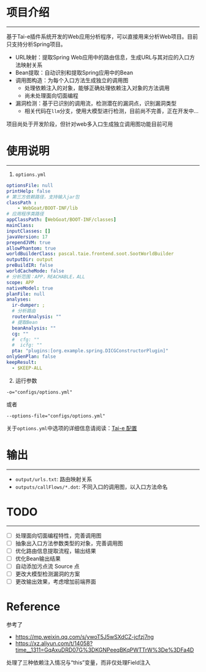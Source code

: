 # 项目介绍
___
基于Tai-e插件系统开发的Web应用分析程序，可以直接用来分析Web项目。目前只支持分析Spring项目。
- URL映射：提取Spring Web应用中的路由信息，生成URL与其对应的入口方法映射关系
- Bean提取：自动识别和提取Spring应用中的Bean
- 调用图构造：为每个入口方法生成独立的调用图
   - 处理依赖注入的对象，能够正确处理依赖注入对象的方法调用
   - 尚未处理面向切面编程
- 漏洞检测：基于已识别的调用流，检测潜在的漏洞点，识别漏洞类型
  - 相关代码在`llm`分支，使用大模型进行检测，目前尚不完善，正在开发中... 
  
项目尚处于开发阶段，但针对web多入口生成独立调用图功能目前可用

# 使用说明
___
1. ```options.yml```
```yml
optionsFile: null
printHelp: false
# 第三方依赖路径，支持输入jar包
classPath :
    - WebGoat/BOOT-INF/lib
# 应用程序类路径
appClassPath: [WebGoat/BOOT-INF/classes]
mainClass:
inputClasses: []
javaVersion: 17
prependJVM: true
allowPhantom: true
worldBuilderClass: pascal.taie.frontend.soot.SootWorldBuilder
outputDir: output
preBuildIR: false
worldCacheMode: false
# 分析范围：APP，REACHABLE，ALL
scope: APP
nativeModel: true
planFile: null
analyses:
  ir-dumper: ;
  # 分析路由
  routerAnalysis: ""
  # 提取Bean
  beanAnalysis: ""
  cg: ""
  #  cfg: ""
  #  icfg: ""
  pta: "plugins:[org.example.spring.DICGConstructorPlugin]"
onlyGenPlan: false
keepResult:
  - $KEEP-ALL


```
2. 运行参数
```text
-o="configs/options.yml"
```
或者
```text
--options-file="configs/options.yml"
```
关于```options.yml```中选项的详细信息请阅读：[Tai-e 配置](https://tai-e.pascal-lab.net/docs/current/reference/en/command-line-options.html)

# 输出
___
- `output/urls.txt`: 路由映射关系
- `outputs/callFlows/*.dot`: 不同入口的调用图，以入口方法命名

# TODO
___
- [ ] 处理面向切面编程特性，完善调用图
- [ ] 抽象出入口方法参数类型的对象，完善调用图
- [ ] 优化路由信息提取流程，输出结果
- [ ] 优化Bean输出结果
- [ ] 自动添加污点流 Source 点
- [ ] 更改大模型检测漏洞的方案
- [ ] 更改输出效果，考虑增加前端界面

# Reference
参考了
- https://mp.weixin.qq.com/s/ywoT5J5wSXdCZ-jcfzj7ng
- https://xz.aliyun.com/t/14058?time__1311=GqAxuDRD07G%3DKGNPeeqBKqPWTTrW%3De%3DFa4D

处理了三种依赖注入情况与“this”变量，而非仅处理Field注入